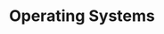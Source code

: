 ---
title: "Operating Systems"
description: ""
image: "images/operating-system.jpg"
keywords: [""]
draft: false
layout: "operating-systems-development"

introduction:
  image: "images/services/system.png"
  content: |
    ## Operating Systems Development
    {.h3}

    At first, let’s explain something important. Most people after hearing `Operating System` will imagine Windows, iOS, maybe Android or some Linux distribution. Yes, all of them are Operating Systems, but **[3mdeb](https://3mdeb.com/)** focus on embedded solutions, which are able to operate with a limited number of resources, very compact and extremely efficient by design. These rarely have any **[GUI](https://en.wikipedia.org/wiki/Graphical_user_interface)** and are designed to operate on small machines with less autonomy. That include devices used in IoT, robotics, healthcare, military, and in every field where systems are operation or life critical.

what_we_do:
  image: "images/system-what-we-do.jpg"
  content: |
    ## What we do?
    {.h3}

    We develop and maintain Embedded Operating Systems for our partners. Simple as that. If you are looking for someone to create one from scratch, prepare **[BSP](https://en.wikipedia.org/wiki/Board_support_package)** for your board which will control your device in the way described in a project charter, then you’ve found it.

    We will deliver you **[Yocto](https://www.yoctoproject.org/ecosystem/participants/)** or other Linux build system files that allow you to reproduce the BSP, which may contain i.e. root file system image, kernel, bootloader and anything that will be needed.

    Moreover, we will prepare a whole procedure and documentation for the process and validate it.

    For more examples of what we can do visit [**this page**.](/products/open-source-software/)

used_technology:
  - "images/coreboot.png"
  - "images/used-technology/yocto.png"
  - "images/uefi.png"

why_us:
  content: |
    ## Why you should choose us?
    {.h3}

    We encourage you to check [who we are](https://3mdeb.com/about-us/), visit **[Yocto Project](https://www.yoctoproject.org/ecosystem/participants/)** , **[coreboot](https://www.coreboot.org/consulting.html)** and [**UEFI**](https://uefi.org/members) sites. You can ask about us our **[partners](https://pcengines.github.io/)** and you can visit out **[GitHub](https://github.com/3mdeb)**.

    If you have a lot of time.

    All in all, you will **[contact us](https://3mdeb.com/contact/)** or [**book a cal**l](https://calendly.com/3mdeb). Don’t waste your time.
    
---
